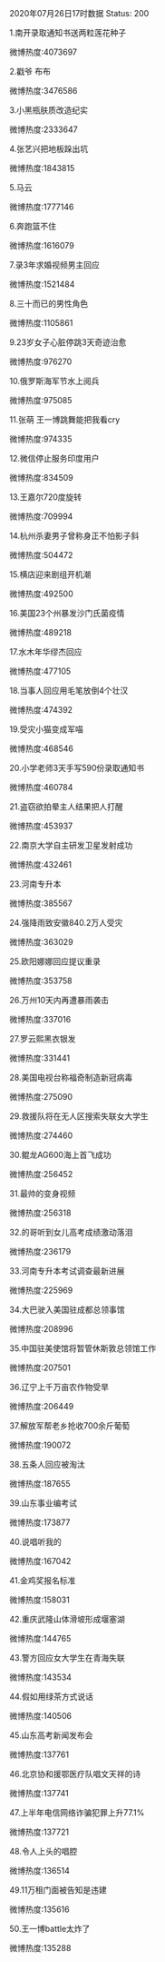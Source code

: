 2020年07月26日17时数据
Status: 200

1.南开录取通知书送两粒莲花种子

微博热度:4073697

2.戳爷 布布

微博热度:3476586

3.小黑瓶肤质改造纪实

微博热度:2333647

4.张艺兴把地板跺出坑

微博热度:1843815

5.马云

微博热度:1777146

6.奔跑篮不住

微博热度:1616079

7.录3年求婚视频男主回应

微博热度:1521484

8.三十而已的男性角色

微博热度:1105861

9.23岁女子心脏停跳3天奇迹治愈

微博热度:976270

10.俄罗斯海军节水上阅兵

微博热度:975085

11.张萌 王一博跳舞能把我看cry

微博热度:974335

12.微信停止服务印度用户

微博热度:834509

13.王嘉尔720度旋转

微博热度:709994

14.杭州杀妻男子曾称身正不怕影子斜

微博热度:504472

15.横店迎来剧组开机潮

微博热度:492500

16.美国23个州暴发沙门氏菌疫情

微博热度:489218

17.水木年华缪杰回应

微博热度:477105

18.当事人回应用毛笔放倒4个壮汉

微博热度:474392

19.受灾小猫变成军喵

微博热度:468546

20.小学老师3天手写590份录取通知书

微博热度:460784

21.盗窃欲拍晕主人结果把人打醒

微博热度:453937

22.南京大学自主研发卫星发射成功

微博热度:432461

23.河南专升本

微博热度:385567

24.强降雨致安徽840.2万人受灾

微博热度:363029

25.欧阳娜娜回应提议重录

微博热度:353758

26.万州10天内再遭暴雨袭击

微博热度:337016

27.罗云熙黑衣银发

微博热度:331441

28.美国电视台称福奇制造新冠病毒

微博热度:275090

29.救援队将在无人区搜索失联女大学生

微博热度:274460

30.鲲龙AG600海上首飞成功

微博热度:256452

31.最帅的变身视频

微博热度:256318

32.的哥听到女儿高考成绩激动落泪

微博热度:236179

33.河南专升本考试调查最新进展

微博热度:225969

34.大巴驶入美国驻成都总领事馆

微博热度:208996

35.中国驻美使馆将暂管休斯敦总领馆工作

微博热度:207501

36.辽宁上千万亩农作物受旱

微博热度:206449

37.解放军帮老乡抢收700余斤葡萄

微博热度:190072

38.五条人回应被淘汰

微博热度:187655

39.山东事业编考试

微博热度:173877

40.说唱听我的

微博热度:167042

41.金鸡奖报名标准

微博热度:158031

42.重庆武隆山体滑坡形成堰塞湖

微博热度:144765

43.警方回应女大学生在青海失联

微博热度:143534

44.假如用绿茶方式说话

微博热度:140506

45.山东高考新闻发布会

微博热度:137761

46.北京协和援鄂医疗队唱文天祥的诗

微博热度:137741

47.上半年电信网络诈骗犯罪上升77.1%

微博热度:137721

48.令人上头的唱腔

微博热度:136514

49.11万租门面被告知是违建

微博热度:135616

50.王一博battle太炸了

微博热度:135288


